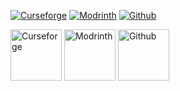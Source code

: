 [![Curseforge](https://img.shields.io/curseforge/dt/11?style=for-the-badge&color=6aa84f&logo=curseforge&label=Luxiums)](https://legacy.curseforge.com/minecraft/mc-mods/luxiums)
[![Modrinth](https://img.shields.io/modrinth/dt/luxium?style=for-the-badge&color=6aa84f&logo=modrinth&label=Luxiums)](https://modrinth.com/project/luxiums)
[![Github](https://img.shields.io/github/issues-pr/NouNaruh/Luxiums?color=6aa84f&include_prereleases&label=ISSUES%20|%20PR&logo=github&logoColor=red&style=for-the-badge&label=Luxiums)](https://github.com/NouNaruh/Luxium)

[<img alt="Curseforge" height="82" src="?raw=true" width="82"/>](https://legacy.curseforge.com/minecraft/mc-mods/luxiums)
[<img alt="Modrinth" height="82" src="?raw=true" width="82"/>](https://modrinth.com/project/luxiums)
[<img alt="Github" height="82" src="?raw=true" width="82"/>](https://github.com/NouNaruh/Luxium)
